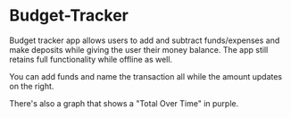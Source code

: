 # Budget-Tracker

Budget tracker app allows users to add and subtract funds/expenses and make deposits while giving the user their money balance. The app still retains full functionality while offline as well. 

You can add funds and name the transaction all while the amount updates on the right. 

There's also a graph that shows a "Total Over Time" in purple. 
